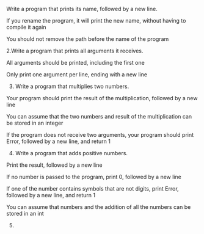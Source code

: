 Write a program that prints its name, followed by a new line.



If you rename the program, it will print the new name, without having to compile it again

You should not remove the path before the name of the program

2.Write a program that prints all arguments it receives.



All arguments should be printed, including the first one

Only print one argument per line, ending with a new line

3. Write a program that multiplies two numbers.



Your program should print the result of the multiplication, followed by a new line

You can assume that the two numbers and result of the multiplication can be stored in an integer

If the program does not receive two arguments, your program should print Error, followed by a new line, and return 1

4. Write a program that adds positive numbers.



Print the result, followed by a new line

If no number is passed to the program, print 0, followed by a new line

If one of the number contains symbols that are not digits, print Error, followed by a new line, and return 1

You can assume that numbers and the addition of all the numbers can be stored in an int

5.   
